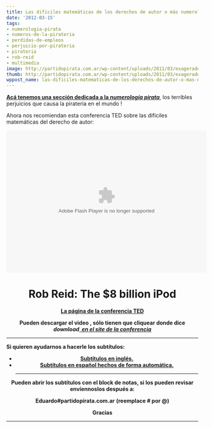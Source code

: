 ```yaml
---
title: Las difíciles matemáticas de los derechos de autor o más numerología pirata!!
date: '2012-03-15'
tags:
- numerologia-pirata
- numeros-de-la-pirateria
- perdidas-de-empleos
- perjuicio-por-pirateria
- pirateria
- rob-reid
- multimedia
image: http://partidopirata.com.ar/wp-content/uploads/2011/03/exagerado.jpg
thumb: http://partidopirata.com.ar/wp-content/uploads/2011/03/exagerado-150x150.jpg
wppost_name: las-dificiles-matematicas-de-los-derechos-de-autor-o-mas-numerologia-pirata
---
```


<strong><a href="http://partidopirata.com.ar/593/la-falsificacion-de-la-numerologia-pirata">Acá tenemos una sección dedicada a la <em>numerología pirata</em></a></strong>, los terribles perjuicios que causa la piratería en el mundo !

Ahora nos recomiendan esta conferencia TED sobre las difíciles matemáticas del derecho de autor:

<center>
<object width="526" height="374" classid="clsid:d27cdb6e-ae6d-11cf-96b8-444553540000" codebase="http://download.macromedia.com/pub/shockwave/cabs/flash/swflash.cab#version=6,0,40,0"><param name="allowFullScreen" value="true" /><param name="allowScriptAccess" value="always" /><param name="wmode" value="transparent" /><param name="bgColor" value="#ffffff" /><param name="flashvars" value="vu=http://video.ted.com/talk/stream/2012/Blank/RobReid_2012-320k.mp4&amp;su=http://images.ted.com/images/ted/tedindex/embed-posters/RobReid_2012-embed.jpg&amp;vw=512&amp;vh=288&amp;ap=0&amp;ti=1390&amp;lang=&amp;introDuration=15330&amp;adDuration=4000&amp;postAdDuration=830&amp;adKeys=talk=rob_reid_the_8_billion_ipod;year=2012;event=TED2012;tag=business;tag=entertainment;tag=humor;tag=music;&amp;preAdTag=tconf.ted/embed;tile=1;sz=512x288;" /><param name="src" value="http://video.ted.com/assets/player/swf/EmbedPlayer.swf" /><param name="pluginspace" value="http://www.macromedia.com/go/getflashplayer" /><param name="allowfullscreen" value="true" /><param name="allowscriptaccess" value="always" /><embed width="526" height="374" type="application/x-shockwave-flash" src="http://video.ted.com/assets/player/swf/EmbedPlayer.swf" allowFullScreen="true" allowScriptAccess="always" wmode="transparent" bgColor="#ffffff" flashvars="vu=http://video.ted.com/talk/stream/2012/Blank/RobReid_2012-320k.mp4&amp;su=http://images.ted.com/images/ted/tedindex/embed-posters/RobReid_2012-embed.jpg&amp;vw=512&amp;vh=288&amp;ap=0&amp;ti=1390&amp;lang=&amp;introDuration=15330&amp;adDuration=4000&amp;postAdDuration=830&amp;adKeys=talk=rob_reid_the_8_billion_ipod;year=2012;event=TED2012;tag=business;tag=entertainment;tag=humor;tag=music;&amp;preAdTag=tconf.ted/embed;tile=1;sz=512x288;" pluginspace="http://www.macromedia.com/go/getflashplayer" allowfullscreen="true" allowscriptaccess="always" /></object></center>
<h1 style="text-align: center;">Rob Reid: The $8 billion iPod</h1>
<p style="text-align: center;"><strong><a href="http://www.ted.com/talks/rob_reid_the_8_billion_ipod.html" target="_blank">La página de la conferencia TED</a></strong></p>
<p style="text-align: center;"><strong>Pueden descargar el video , sólo tienen que cliquear donde dice <em>download<a href="http://www.ted.com/talks/rob_reid_the_8_billion_ipod.html" target="_blank">  e</a></em><em><a href="http://www.ted.com/talks/rob_reid_the_8_billion_ipod.html" target="_blank">n el site de la conferencia</a></em></strong></p>


<hr />

<strong>Si quieren ayudarnos a hacerle los subtítulos:</strong>
<ul>
	<li style="text-align: center;"><strong><a href="http://www.4shared.com/office/t3miaTK9/1390-en.html" target="_blank">Subtítulos en inglés.</a></strong></li>
	<li style="text-align: center;"><strong><a href="http://www.4shared.com/office/q6-3PPWh/tedsp.html" target="_blank">Subtítulos en español hechos de forma automática.</a></strong>

<hr />

</li>
</ul>
<p style="text-align: center;"><strong>Pueden abrir los subtítulos con el block de notas, si los pueden revisar envíennoslos después a:</strong></p>
<p style="text-align: center;"><strong>Eduardo#partidopirata.com.ar</strong>
<strong> (reemplace # por @)</strong></p>
<p style="text-align: center;"><strong>Gracias</strong></p>


<hr />
